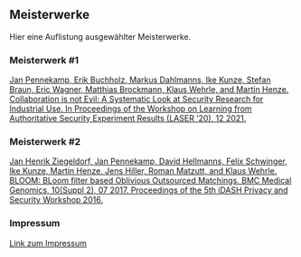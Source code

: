 ## Meisterwerke

Hier eine Auflistung ausgewählter Meisterwerke.

### Meisterwerk #1
[Jan Pennekamp, Erik Buchholz, Markus Dahlmanns, Ike Kunze, Stefan Braun, Eric Wagner, Matthias Brockmann, Klaus Wehrle, and Martin Henze. Collaboration is not Evil: A Systematic Look at Security Research for Industrial Use. In Proceedings of the Workshop on Learning from Authoritative Security Experiment Results (LASER ’20), 12 2021. 
](Meisterwerk1.pdf)

### Meisterwerk #2
[Jan Henrik Ziegeldorf, Jan Pennekamp, David Hellmanns, Felix Schwinger, Ike Kunze, Martin Henze, Jens Hiller, Roman Matzutt, and Klaus Wehrle. BLOOM: BLoom filter based Oblivious Outsourced Matchings. BMC Medical Genomics, 10(Suppl 2), 07 2017. Proceedings of the 5th iDASH Privacy and Security Workshop 2016.
](Meisterwerk2.pdf)

### Impressum
[Link zum Impressum](IMPRESSUM.MD)
